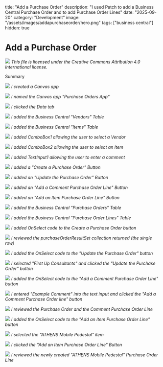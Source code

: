 title: "Add a Purchase Order"
description: "I used Patch to add a Business Central Purchase Order and to add Purchase Order Lines"
date: "2025-09-20"
category: "Development"
image: "/assets/images/addapurchaseorder/hero.png"
tags: ["business central"]
hidden: true

# Add a Purchase Order

![](/assets/images/addapurchaseorder/office-365-icon-500x500.png)
*This file is licensed under the Creative Commons Attribution 4.0 International license.*


Summary

![](/assets/images/addapurchaseorder/screenshot-2024-02-21-at-8.20.01-pm-1836x642.png)
*I created a Canvas app*

![](/assets/images/addapurchaseorder/screenshot-2024-02-21-at-8.20.16-pm-1836x839.png)
*I named the Canvas app "Purchase Orders App"*

![](/assets/images/addapurchaseorder/screenshot-2024-02-21-at-8.20.32-pm-1836x646.png)
*I clicked the Data tab*

![](/assets/images/addapurchaseorder/screenshot-2024-02-21-at-8.21.02-pm-1836x797.png)
*I added the Business Central "Vendors" Table*

![](/assets/images/addapurchaseorder/screenshot-2024-02-21-at-8.21.25-pm-1836x704.png)
*I added the Business Central "Items" Table*

![](/assets/images/addapurchaseorder/screenshot-2024-02-21-at-8.22.09-pm-1836x786.png)
*I added ComboBox1 allowing the user to select a Vendor*

![](/assets/images/addapurchaseorder/screenshot-2024-02-21-at-8.22.37-pm-1836x812.png)
*I added ComboBox2 allowing the user to select an Item*

![](/assets/images/addapurchaseorder/screenshot-2024-02-21-at-8.24.10-pm-1836x576.png)
*I added TextInput1 allowing the user to enter a comment*

![](/assets/images/addapurchaseorder/screenshot-2024-02-21-at-8.24.48-pm-1836x588.png)
*I added a "Create a Purchase Order" Button*

![](/assets/images/addapurchaseorder/screenshot-2024-02-21-at-8.25.29-pm-1836x506.png)
*I added an "Update the Purchase Order" Button*

![](/assets/images/addapurchaseorder/screenshot-2024-02-21-at-8.26.13-pm-1836x542.png)
*I added an "Add a Comment Purchase Order Line" Button*

![](/assets/images/addapurchaseorder/screenshot-2024-02-21-at-8.26.57-pm-1836x541.png)
*I added an "Add an Item Purchase Order Line" Button*

![](/assets/images/addapurchaseorder/screenshot-2024-02-21-at-8.31.13-pm-1836x787.png)
*I added the Business Central "Purchase Orders" Table*

![](/assets/images/addapurchaseorder/screenshot-2024-02-21-at-8.31.27-pm-1836x702.png)
*I added the Business Central "Purchase Order Lines" Table*

![](/assets/images/addapurchaseorder/screenshot-2024-02-21-at-8.42.25-pm-1836x606.png)
*I added OnSelect code to the Create a Purchase Order button*

![](/assets/images/addapurchaseorder/screenshot-2024-02-21-at-8.44.22-pm-1836x586.png)
*I reviewed the purchaseOrderResultSet collection returned (the single row)*

![](/assets/images/addapurchaseorder/screenshot-2024-02-21-at-8.46.35-pm-1836x623.png)
*I added the OnSelect code to the "Update the Purchase Order" button*

![](/assets/images/addapurchaseorder/screenshot-2024-02-21-at-8.46.49-pm-1836x503.png)
*I selected "First Up Consultants" and clicked the "Update the Purchase Order" button*

![](/assets/images/addapurchaseorder/screenshot-2024-02-21-at-8.49.22-pm-1836x547.png)
*I added the OnSelect code to the "Add a Comment Purchase Order Line" button*

![](/assets/images/addapurchaseorder/screenshot-2024-02-21-at-8.49.41-pm-1836x502.png)
*I entered "Example Comment" into the text input and clicked the "Add a Comment Purchase Order line" button*

![](/assets/images/addapurchaseorder/screenshot-2024-02-21-at-8.50.19-pm-1836x684.png)
*I reviewed the Purchase Order and the Comment Purchase Order Line*

![](/assets/images/addapurchaseorder/screenshot-2024-02-21-at-8.51.50-pm-1836x568.png)
*I added the OnSelect code to the "Add an Item Purchase Order Line" button*

![](/assets/images/addapurchaseorder/screenshot-2024-02-21-at-8.52.01-pm-1836x687.png)
*I selected the "ATHENS Mobile Pedestal" item*

![](/assets/images/addapurchaseorder/screenshot-2024-02-21-at-8.52.10-pm-1836x511.png)
*I clicked the "Add an Item Purchase Order Line" Button*

![](/assets/images/addapurchaseorder/screenshot-2024-02-21-at-8.52.43-pm-1836x733.png)
*I reviewed the newly created "ATHENS Mobile Pedestal" Purchase Order Line*
